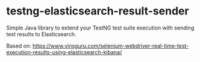 # testng-elasticsearch-result-sender
Simple Java library to extend your TestNG test suite execution with sending test results to Elasticsearch.

Based on: https://www.vinsguru.com/selenium-webdriver-real-time-test-execution-results-using-elasticsearch-kibana/
